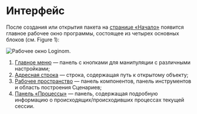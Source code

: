 # Интерфейс

После создания или открытия пакета на [cтранице «Начало»](./home-page.md) появится главное рабочее окно программы, состоящее из четырех основных блоков (см. Figure 1):

![Рабочее окно Loginom.](./interface-blocks.png)

1. [Главное меню](./main-menu.md) — панель с кнопками для манипуляции с различными настройками;
2. [Адресная строка](./addres-bar.md) — строка, содержащая путь к открытому объекту;
3. [Рабочее пространство](./workspace.md) — панель компонентов, панель инструментов и область построения Сценариев;
4. [Панель «Процессы»](./processes-panel.md) — панель, содержащая подробную информацию о происходящих/происходивших процессах текущей сессии.